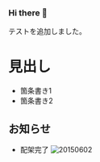 ### Hi there 👋


テストを追加しました。
# 見出し
- 箇条書き1
- 箇条書き2

## お知らせ
- 配架完了
![20150602](https://user-images.githubusercontent.com/112737783/188251790-87ab7cbb-79f7-42ea-9b95-5fa5331a377c.jpg)
